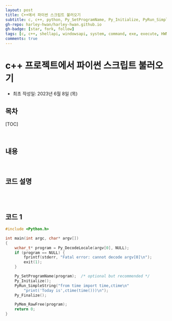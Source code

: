 ```yaml
---
layout: post
title: C++에서 파이썬 스크립트 불러오기
subtitle: c, c++, python, Py_SetProgramName, Py_Initialize, PyRun_SimpleString, Py_Finalize, PyMem_RawFree
gh-repo: harley-hwan/harley-hwan.github.io
gh-badge: [star, fork, follow]
tags: [c, c++, shellapi, windowsapi, system, command, exe, execute, HWND, windows.h, Shellapi.h, DT1-Remote]
comments: true
---
```


# c++ 프로젝트에서 파이썬 스크립트 불러오기
- 최초 작성일: 2023년 6월 8일 (목)

## 목차

[TOC]

<br/>

## 내용



<br/>

## 코드 설명


<br/>

<br/>

## 코드 1

```c++
#include <Python.h>

int main(int argc, char* argv[])
{
    wchar_t* program = Py_DecodeLocale(argv[0], NULL);
    if (program == NULL) {
        fprintf(stderr, "Fatal error: cannot decode argv[0]\n");
        exit(1);
    }

    Py_SetProgramName(program);  /* optional but recommended */
    Py_Initialize();
    PyRun_SimpleString("from time import time,ctime\n"
        "print('Today is',ctime(time()))\n");
    Py_Finalize();

    PyMem_RawFree(program);
    return 0;
}
```
